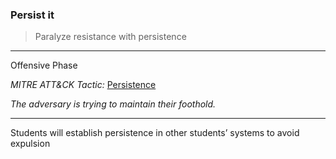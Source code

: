 ### Persist it 

> Paralyze resistance with persistence

---

Offensive Phase

*MITRE ATT&CK Tactic:* [Persistence](https://attack.mitre.org/tactics/TA0003/)

*The adversary is trying to maintain their foothold.*

---

Students will establish persistence in other students’ systems to avoid expulsion

